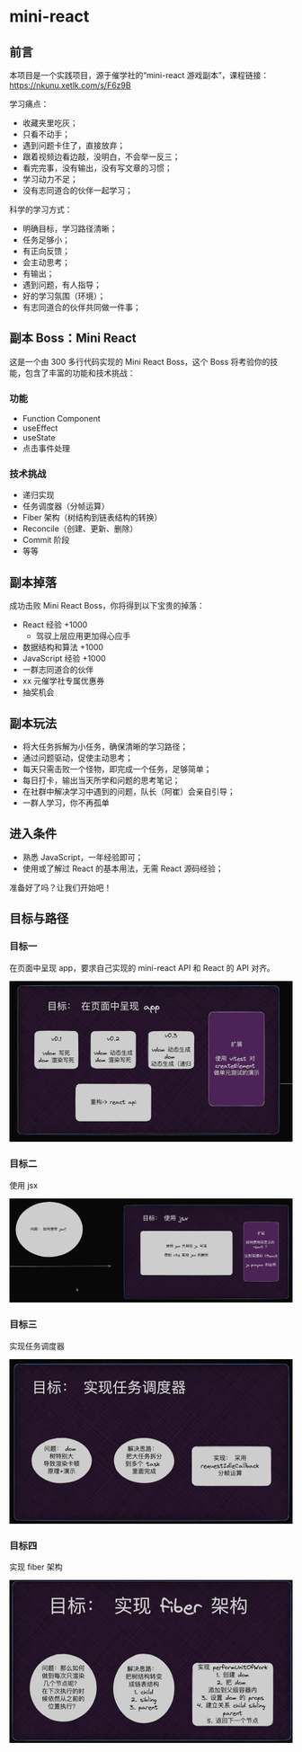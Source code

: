 # mini-react

## 前言

本项目是一个实践项目，源于催学社的“mini-react 游戏副本”，课程链接：https://nkunu.xetlk.com/s/F6z9B

学习痛点：

- 收藏夹里吃灰；
- 只看不动手；
- 遇到问题卡住了，直接放弃；
- 跟着视频边看边敲，没明白，不会举一反三；
- 看完完事，没有输出，没有写文章的习惯；
- 学习动力不足；
- 没有志同道合的伙伴一起学习；

科学的学习方式：

- 明确目标，学习路径清晰；
- 任务足够小；
- 有正向反馈；
- 会主动思考；
- 有输出；
- 遇到问题，有人指导；
- 好的学习氛围（环境）；
- 有志同道合的伙伴共同做一件事；

## 副本 Boss：Mini React

这是一个由 300 多行代码实现的 Mini React Boss，这个 Boss 将考验你的技能，包含了丰富的功能和技术挑战：

### 功能

- Function Component
- useEffect
- useState
- 点击事件处理

### 技术挑战

- 递归实现
- 任务调度器（分帧运算）
- Fiber 架构（树结构到链表结构的转换）
- Reconcile（创建、更新、删除）
- Commit 阶段
- 等等

## 副本掉落

成功击败 Mini React Boss，你将得到以下宝贵的掉落：

- React 经验 +1000
  - 驾驭上层应用更加得心应手
- 数据结构和算法 +1000
- JavaScript 经验 +1000
- 一群志同道合的伙伴
- xx 元催学社专属优惠券
- 抽奖机会

## 副本玩法

- 将大任务拆解为小任务，确保清晰的学习路径；
- 通过问题驱动，促使主动思考；
- 每天只需击败一个怪物，即完成一个任务，足够简单；
- 每日打卡，输出当天所学和问题的思考笔记；
- 在社群中解决学习中遇到的问题，队长（阿崔）会亲自引导；
- 一群人学习，你不再孤单

## 进入条件

- 熟悉 JavaScript，一年经验即可；
- 使用或了解过 React 的基本用法，无需 React 源码经验；

准备好了吗？让我们开始吧！

## 目标与路径

### 目标一

在页面中呈现 app，要求自己实现的 mini-react API 和 React 的 API 对齐。

![目标：在页面中呈现 app](./assets/target1.png)

### 目标二

使用 jsx

![目标：使用 jsx](./assets/target2.png)

### 目标三

实现任务调度器

![目标：实现任务调度器](./assets/target3.png)

### 目标四

实现 fiber 架构

![目标：实现 fiber 架构](./assets/target4.png)
